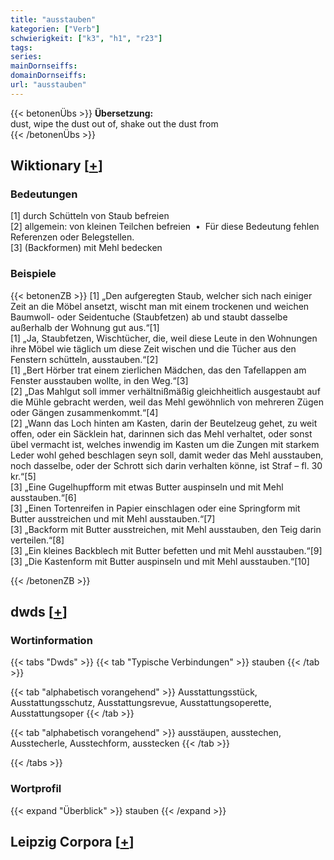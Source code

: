 ```yaml
---
title: "ausstauben"
kategorien: ["Verb"]
schwierigkeit: ["k3", "h1", "r23"]
tags:
series:
mainDornseiffs:
domainDornseiffs:
url: "ausstauben"
---
```


{{< betonenÜbs >}}
**Übersetzung:**  
dust, wipe  the dust out of, shake out the dust from  
{{< /betonenÜbs >}}

## Wiktionary [[+](https://de.wiktionary.org/wiki/ausstauben)]

### Bedeutungen
[1] durch Schütteln von Staub befreien  
[2] allgemein: von kleinen Teilchen befreien  •  Für diese Bedeutung fehlen Referenzen oder Belegstellen.  
[3] (Backformen) mit Mehl bedecken  

### Beispiele
{{< betonenZB >}}
[1] „Den aufgeregten Staub, welcher sich nach einiger Zeit an die Möbel ansetzt, wischt man mit einem trockenen und weichen Baumwoll- oder Seidentuche (Staubfetzen) ab und staubt dasselbe außerhalb der Wohnung gut aus.“[1]  
[1] „Ja, Staubfetzen, Wischtücher, die, weil diese Leute in den Wohnungen ihre Möbel wie täglich um diese Zeit wischen und die Tücher aus den Fenstern schütteln, ausstauben.“[2]  
[1] „Bert Hörber trat einem zierlichen Mädchen, das den Tafellappen am Fenster ausstauben wollte, in den Weg.“[3]  
[2] „Das Mahlgut soll immer verhältnißmäßig gleichheitlich ausgestaubt auf die Mühle gebracht werden, weil das Mehl gewöhnlich von mehreren Zügen oder Gängen zusammenkommt.“[4]  
[2] „Wann das Loch hinten am Kasten, darin der Beutelzeug gehet, zu weit offen, oder ein Säcklein hat, darinnen sich das Mehl verhaltet, oder sonst übel vermacht ist, welches inwendig im Kasten um die Zungen mit starkem Leder wohl gehed beschlagen seyn soll, damit weder das Mehl ausstauben, noch dasselbe, oder der Schrott sich darin verhalten könne, ist Straf – fl. 30 kr.“[5]  
[3] „Eine Gugelhupfform mit etwas Butter auspinseln und mit Mehl ausstauben.“[6]  
[3] „Einen Tortenreifen in Papier einschlagen oder eine Springform mit Butter ausstreichen und mit Mehl ausstauben.“[7]  
[3] „Backform mit Butter ausstreichen, mit Mehl ausstauben, den Teig darin verteilen.“[8]  
[3] „Ein kleines Backblech mit Butter befetten und mit Mehl ausstauben.“[9]  
[3] „Die Kastenform mit Butter auspinseln und mit Mehl ausstauben.“[10]  

{{< /betonenZB >}}


## dwds [[+](https://www.dwds.de/wb/ausstauben)]

### Wortinformation
{{< tabs "Dwds" >}}
{{< tab "Typische Verbindungen" >}}
stauben
{{< /tab >}}

{{< tab "alphabetisch vorangehend" >}}
Ausstattungsstück, Ausstattungsschutz, Ausstattungsrevue, Ausstattungsoperette, Ausstattungsoper
{{< /tab >}}

{{< tab "alphabetisch vorangehend" >}}
ausstäupen, ausstechen, Ausstecherle, Ausstechform, ausstecken
{{< /tab >}}

{{< /tabs >}}

### Wortprofil
{{< expand "Überblick" >}} stauben {{< /expand >}}

## Leipzig Corpora [[+](https://corpora.uni-leipzig.de/en/res?word=ausstauben&corpusId=deu_newscrawl-public_2018)]

